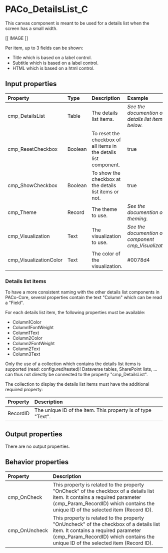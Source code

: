 # PACo_DetailsList_C

This canvas component is meant to be used for a details list when the screen has a small width.

[[ IMAGE ]]

Per item, up to 3 fields can be shown:
* Title which is based on a label control.
* Subtitle which is based on a label control.
* HTML which is based on a html control.

## **Input properties**

| Property | Type | Description | Example |
| :--- | :--- | :--- | :--- |
| cmp_DetailsList | Table | The details list items. | *See the documention on details list items below.* |
| cmp_ResetCheckbox | Boolean | To reset the checkbox of all items in the details list component. | true |
| cmp_ShowCheckbox | Boolean | To show the checkbox at the details list items or not. | true |
| cmp_Theme | Record | The theme to use. | *See the documention on theming.* |
| cmp_Visualization | Text | The visualization to use. | *See the documention on the component cmp_Visualization_A.* |
| cmp_VisualizationColor | Text | The color of the visualization. | #0078d4 |

### Details list items

To have a more consistent naming with the other details list components in PACo-Core, several properties contain the text "Column" which can be read a "Field".

For each details list item, the following properties must be available:
- Column1Color
- Column1FontWeight
- Column1Text
- Column2Color
- Column2FontWeight
- Column2Text
- Column3Text

Only the use of a collection which contains the details list items is supported (read: configured/tested)! Dataverse tables, SharePoint lists, ... can thus not directly be connected to the property "cmp_DetailsList".

The collection to display the details list items must have the additional required property:

| Property | Description |
| :--- | :--- |
| RecordID | The unique ID of the item. This property is of type "Text".  |

## **Output properties**

There are no output properties.

## **Behavior properties**

| Property | Description |
| :--- | :--- |
| cmp_OnCheck | This property is related to the property "OnCheck" of the checkbox of a details list item. It contains a required parameter (cmp_Param_RecordID) which contains the unique ID of the selected item (Record ID). |
| cmp_OnUncheck | This property is related to the property "OnUncheck" of the checkbox of a details list item. It contains a required parameter (cmp_Param_RecordID) which contains the unique ID of the selected item (Record ID). |

